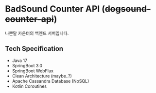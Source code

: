# BadSound Counter API (~~dogsound-counter-api~~)

나쁜말 카운터의 백엔드 서버입니다.

## Tech Specification

- Java 17
- SpringBoot 3.0
- SpringBoot WebFlux
- Clean Architecture (maybe..?)
- Apache Cassandra Database (NoSQL)
- Kotlin Coroutines
